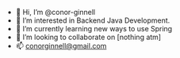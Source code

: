 - 👋 Hi, I’m @conor-ginnell
- 👀 I’m interested in Backend Java Development.
- 🌱 I’m currently learning new ways to use Spring
- 💞️ I’m looking to collaborate on [nothing atm]
- 📫 conorginnell@gmail.com

<!---
conor-ginnell/conor-ginnell is a ✨ special ✨ repository because its `README.md` (this file) appears on your GitHub profile.
You can click the Preview link to take a look at your changes.
--->
